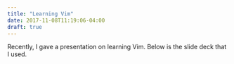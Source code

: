 ```yaml
---
title: "Learning Vim"
date: 2017-11-08T11:19:06-04:00
draft: true
---
```


Recently, I gave a presentation on learning Vim.
Below is the slide deck that I used.

<script async class='speakerdeck-embed' data-id='321d89564a074a93812c5567ea44cc9d' data-ratio='1.33333333333333'
src='//speakerdeck.com/assets/embed.js'></script>

